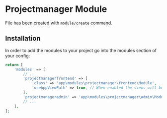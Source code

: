 # Projectmanager Module
 
File has been created with `module/create` command. 
 
## Installation

In order to add the modules to your project go into the modules section of your config:

```php
return [
    'modules' => [
        // ...
        'projectmanagerfrontend' => [
            'class' => 'app\modules\projectmanager\frontend\Module',
            'useAppViewPath' => true, // When enabled the views will be looked up in the @app/views folder, otherwise the views shipped with the module will be used.
        ],
        'projectmanageradmin' => 'app\modules\projectmanager\admin\Module',
        // ...
    ],
];
```